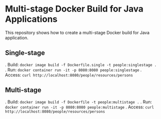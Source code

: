 # Multi-stage Docker Build for Java Applications

This repository shows how to create a multi-stage Docker build for Java application.

## Single-stage

. Build: `docker image build -f Dockerfile.single -t people:singlestage .`
. Run: `docker container run -it -p 8080:8080 people:singlestage`
. Access: `curl http://localhost:8080/people/resources/persons`

## Multi-stage

. Build: `docker image build -f Dockerfile -t people:multistage .`
. Run: `docker container run -it -p 8080:8080 people:multistage`
. Access: `curl http://localhost:8080/people/resources/persons`

